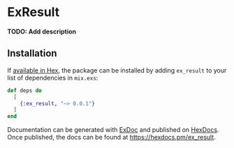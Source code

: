 # ExResult

**TODO: Add description**

## Installation

If [available in Hex](https://hex.pm/docs/publish), the package can be installed
by adding `ex_result` to your list of dependencies in `mix.exs`:

```elixir
def deps do
  [
    {:ex_result, "~> 0.0.1"}
  ]
end
```

Documentation can be generated with [ExDoc](https://github.com/elixir-lang/ex_doc)
and published on [HexDocs](https://hexdocs.pm). Once published, the docs can
be found at <https://hexdocs.pm/ex_result>.

